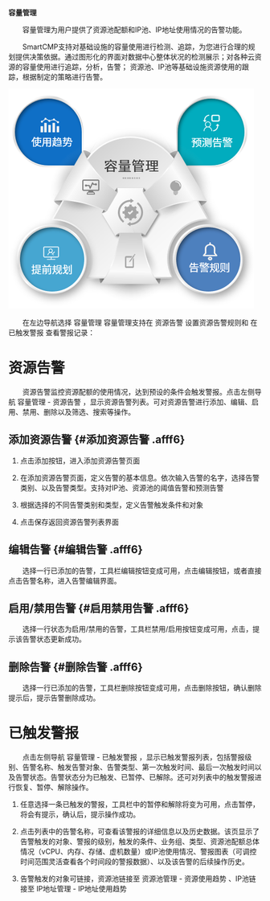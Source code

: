 **容量管理**


　　容量管理为用户提供了资源池配额和IP池、IP地址使用情况的告警功能。

　　SmartCMP支持对基础设施的容量使用进行检测、追踪，为您进行合理的规划提供决策依据。通过图形化的界面对数据中心整体状况的检测展示；对各种云资源的容量使用进行追踪，分析，告警； 资源池、IP池等基础设施资源使用的跟踪，根据制定的策略进行告警。

![容量管理](../../picture/Admin/容量管理.png)


　　在左边导航选择 容量管理 容量管理支持在 资源告警 设置资源告警规则和 在 已触发警报 查看警报记录：

# 资源告警

　　资源告警监控资源配额的使用情况，达到预设的条件会触发警报。点击左侧导航 容量管理 - 资源告警 ，显示资源告警列表。可对资源告警进行添加、编辑、启用、禁用、删除以及筛选、搜索等操作。

## 添加资源告警 {#添加资源告警 .afff6}

1.  点击添加按钮，进入添加资源告警页面

2.  在添加资源告警页面，定义告警的基本信息。依次输入告警的名字，选择告警类别、以及告警类型。支持对IP池、资源池的阈值告警和预测告警

3.  根据选择的不同告警类别和类型，定义告警触发条件和对象

4.  点击保存返回资源告警列表界面

## 编辑告警 {#编辑告警 .afff6}

　　选择一行已添加的告警，工具栏编辑按钮变成可用，点击编辑按钮，或者直接点击告警名称，进入告警编辑界面。

## 启用/禁用告警 {#启用禁用告警 .afff6}

　　选择一行状态为启用/禁用的告警，工具栏禁用/启用按钮变成可用，点击，提示该告警状态更新成功。

## 删除告警 {#删除告警 .afff6}

　　选择一行已添加的告警，工具栏删除按钮变成可用，点击删除按钮，确认删除提示后，提示告警删除成功。

# 已触发警报

　　点击左侧导航 容量管理 - 已触发警报 ，显示已触发警报列表，包括警报级别、告警名称、触发告警对象、告警类型、第一次触发时间、最后一次触发时间以及告警状态。告警状态分为已触发、已暂停、已解除。还可对列表中的触发警报进行恢复、暂停、解除操作。

1.  任意选择一条已触发的警报，工具栏中的暂停和解除将变为可用，点击暂停，将会有提示，确认后，提示操作成功。

2.  点击列表中的告警名称，可查看该警报的详细信息以及历史数据。该页显示了告警触发的对象、警报的级别，触发的条件、业务组、类型、资源池配额总体情况（vCPU、内存、存储、虚机数量）或IP池使用情况、警报图表（可调控时间范围灵活查看各个时间段的警报数据）、以及该告警的后续操作历史。

3.  告警触发的对象可链接，资源池链接至 资源池管理 - 资源使用趋势 、IP池链接至 IP地址管理 - IP地址使用趋势
